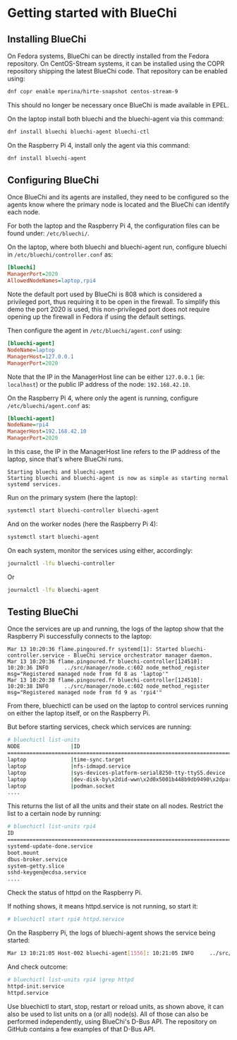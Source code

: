 <!-- markdownlint-disable-file MD013 MD010 -->
# Getting started with BlueChi

## Installing BlueChi

On Fedora systems, BlueChi can be directly installed from the Fedora repository.
On CentOS-Stream systems, it can be installed using the COPR repository shipping
the latest BlueChi code. That repository can be enabled using:

```bash
dnf copr enable mperina/hirte-snapshot centos-stream-9
```

This should no longer be necessary once BlueChi is made available in EPEL.

On the laptop install both bluechi and the bluechi-agent via this command:

```bash
dnf install bluechi bluechi-agent bluechi-ctl
```

On the Raspberry Pi 4, install only the agent via this command:

```bash
dnf install bluechi-agent
```

## Configuring BlueChi

Once BlueChi and its agents are installed, they need to be configured so the
agents know where the primary node is located and the BlueChi can identify each
node.

For both the laptop and the Raspberry Pi 4, the configuration files can be found
under: `/etc/bluechi/`.

On the laptop, where both bluechi and bluechi-agent run, configure bluechi in
`/etc/bluechi/controller.conf` as:

```ini
[bluechi]
ManagerPort=2020
AllowedNodeNames=laptop,rpi4
```

Note the default port used by BlueChi is 808 which is considered a privileged
port, thus requiring it to be open in the firewall. To simplify this demo the
port 2020 is used, this non-privileged port does not require opening up the
firewall in Fedora if using the default settings.

Then configure the agent in `/etc/bluechi/agent.conf` using:

```ini
[bluechi-agent]
NodeName=laptop
ManagerHost=127.0.0.1
ManagerPort=2020
```

Note that the IP in the ManagerHost line can be either `127.0.0.1` (ie:
`localhost`) or the public IP address of the node: `192.168.42.10`.

On the Raspberry Pi 4, where only the agent is running, configure
`/etc/bluechi/agent.conf` as:

```ini
[bluechi-agent]
NodeName=rpi4
ManagerHost=192.168.42.10
ManagerPort=2020
```

In this case, the IP in the ManagerHost line refers to the IP address of the
laptop, since that's where BlueChi runs.

```text
Starting bluechi and bluechi-agent
Starting bluechi and bluechi-agent is now as simple as starting normal systemd services.
```

Run on the primary system (here the  laptop):

```bash
systemctl start bluechi-controller bluechi-agent
```

And on the worker nodes (here the Raspberry Pi 4):

```bash
systemctl start bluechi-agent
```

On each system, monitor the services using either, accordingly:

```bash
journalctl -lfu bluechi-controller
```

Or

```bash
journalctl -lfu bluechi-agent
```

## Testing BlueChi

Once the services are up and running, the logs of the laptop show that the
Raspberry Pi successfully connects to the laptop:

```text
Mar 13 10:20:36 flame.pingoured.fr systemd[1]: Started bluechi-controller.service - BlueChi service orchestrator manager daemon.
Mar 13 10:20:36 flame.pingoured.fr bluechi-controller[124510]: 10:20:36 INFO     ../src/manager/node.c:602 node_method_register      msg="Registered managed node from fd 8 as 'laptop'"
Mar 13 10:20:38 flame.pingoured.fr bluechi-controller[124510]: 10:20:38 INFO     ../src/manager/node.c:602 node_method_register      msg="Registered managed node from fd 9 as 'rpi4'"
```

From there, bluechictl can be used on the laptop to control services running on
either the laptop itself, or on the Raspberry Pi.

But before starting services, check which services are running:

```bash
# bluechictl list-units
NODE            	|ID                                                     	|   ACTIVE|  	SUB
====================================================================================================
laptop          	|time-sync.target                                       	| inactive| 	dead
laptop          	|nfs-idmapd.service                                     	| inactive| 	dead
laptop          	|sys-devices-platform-serial8250-tty-ttyS5.device       	|   active|  plugged
laptop          	|dev-disk-by\x2did-wwn\x2d0x5001b448b9db9490\x2dpart3.device|   active|  plugged
laptop          	|podman.socket                                          	|   active|listening
....
```

This returns the list of all the units and their state on all nodes. Restrict
the list to a certain node by running:

```bash
# bluechictl list-units rpi4
ID                                                                          	|   ACTIVE|  	SUB
====================================================================================================
systemd-update-done.service                                                 	|   active|   exited
boot.mount                                                                  	|   active|  mounted
dbus-broker.service                                                         	|   active|  running
system-getty.slice                                                          	|   active|   active
sshd-keygen@ecdsa.service                                                   	| inactive| 	dead
....
```

Check the status of httpd on the Raspberry Pi.

If nothing shows, it means httpd.service is not running, so start it:

```bash
# bluechictl start rpi4 httpd.service
```

On the Raspberry Pi, the logs of bluechi-agent shows the service being started:

```bash
Mar 13 10:21:05 Host-002 bluechi-agent[1556]: 10:21:05 INFO    	../src/agent/agent.c:836 agent_run_unit_lifecycle_method    	msg="Request to StartUnit unit: httpd.service - Action: replace"
```

And check outcome:

```bash
# bluechictl list-units rpi4 |grep httpd
httpd-init.service                                                          	| inactive| 	dead
httpd.service                                                               	|   active|  running
```

Use bluechictl to start, stop, restart or reload units, as shown above, it can
also be used to list units on a (or all) node(s). All of those can also be
performed independently, using BlueChi's D-Bus API. The repository on GitHub
contains a few examples of that D-Bus API.

